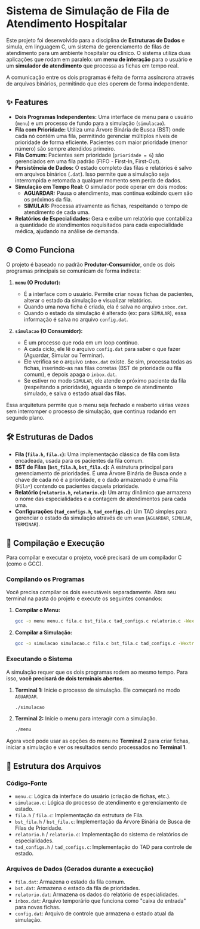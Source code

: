 # Sistema de Simulação de Fila de Atendimento Hospitalar

Este projeto foi desenvolvido para a disciplina de **Estruturas de Dados** e simula, em linguagem C, um sistema de gerenciamento de filas de atendimento para um ambiente hospitalar ou clínico. O sistema utiliza duas aplicações que rodam em paralelo: um **menu de interação** para o usuário e um **simulador de atendimento** que processa as fichas em tempo real.

A comunicação entre os dois programas é feita de forma assíncrona através de arquivos binários, permitindo que eles operem de forma independente.

## ✨ Features

* **Dois Programas Independentes:** Uma interface de menu para o usuário (`menu`) e um processo de fundo para a simulação (`simulacao`).
* **Fila com Prioridade:** Utiliza uma Árvore Binária de Busca (BST) onde cada nó contém uma fila, permitindo gerenciar múltiplos níveis de prioridade de forma eficiente. Pacientes com maior prioridade (menor número) são sempre atendidos primeiro.
* **Fila Comum:** Pacientes sem prioridade (`prioridade = 6`) são gerenciados em uma fila padrão (FIFO - First-In, First-Out).
* **Persistência de Dados:** O estado completo das filas e relatórios é salvo em arquivos binários (`.dat`). Isso permite que a simulação seja interrompida e retomada a qualquer momento sem perda de dados.
* **Simulação em Tempo Real:** O simulador pode operar em dois modos:
    * **AGUARDAR:** Pausa o atendimento, mas continua exibindo quem são os próximos da fila.
    * **SIMULAR:** Processa ativamente as fichas, respeitando o tempo de atendimento de cada uma.
* **Relatórios de Especialidades:** Gera e exibe um relatório que contabiliza a quantidade de atendimentos requisitados para cada especialidade médica, ajudando na análise de demanda.

## ⚙️ Como Funciona

O projeto é baseado no padrão **Produtor-Consumidor**, onde os dois programas principais se comunicam de forma indireta:

1.  **`menu` (O Produtor):**
    * É a interface com o usuário. Permite criar novas fichas de pacientes, alterar o estado da simulação e visualizar relatórios.
    * Quando uma nova ficha é criada, ela é salva no arquivo `inbox.dat`.
    * Quando o estado da simulação é alterado (ex: para `SIMULAR`), essa informação é salva no arquivo `config.dat`.

2.  **`simulacao` (O Consumidor):**
    * É um processo que roda em um loop contínuo.
    * A cada ciclo, ele lê o arquivo `config.dat` para saber o que fazer (Aguardar, Simular ou Terminar).
    * Ele verifica se o arquivo `inbox.dat` existe. Se sim, processa todas as fichas, inserindo-as nas filas corretas (BST de prioridade ou fila comum), e depois apaga o `inbox.dat`.
    * Se estiver no modo `SIMULAR`, ele atende o próximo paciente da fila (respeitando a prioridade), aguarda o tempo de atendimento simulado, e salva o estado atual das filas.

Essa arquitetura permite que o menu seja fechado e reaberto várias vezes sem interromper o processo de simulação, que continua rodando em segundo plano.

## 🛠️ Estruturas de Dados

* **Fila (`fila.h`, `fila.c`):** Uma implementação clássica de fila com lista encadeada, usada para os pacientes da fila comum.
* **BST de Filas (`bst_fila.h`, `bst_fila.c`):** A estrutura principal para gerenciamento de prioridades. É uma Árvore Binária de Busca onde a chave de cada nó é a prioridade, e o dado armazenado é uma Fila (`Fila*`) contendo os pacientes daquela prioridade.
* **Relatório (`relatorio.h`, `relatorio.c`):** Um array dinâmico que armazena o nome das especialidades e a contagem de atendimentos para cada uma.
* **Configurações (`tad_configs.h`, `tad_configs.c`):** Um TAD simples para gerenciar o estado da simulação através de um `enum` (`AGUARDAR`, `SIMULAR`, `TERMINAR`).

## 🚀 Compilação e Execução

Para compilar e executar o projeto, você precisará de um compilador C (como o GCC).

### Compilando os Programas

Você precisa compilar os dois executáveis separadamente. Abra seu terminal na pasta do projeto e execute os seguintes comandos:

1.  **Compilar o Menu:**
    ```bash
    gcc -o menu menu.c fila.c bst_fila.c tad_configs.c relatorio.c -Wextra -Wall
    ```
2.  **Compilar a Simulação:**
    ```bash
    gcc -o simulacao simulacao.c fila.c bst_fila.c tad_configs.c -Wextra -Wall
    ```

### Executando o Sistema

A simulação requer que os dois programas rodem ao mesmo tempo. Para isso, **você precisará de dois terminais abertos**.

1.  **Terminal 1:** Inicie o processo de simulação. Ele começará no modo `AGUARDAR`.
    ```bash
    ./simulacao
    ```
2.  **Terminal 2:** Inicie o menu para interagir com a simulação.
    ```bash
    ./menu
    ```

Agora você pode usar as opções do menu no **Terminal 2** para criar fichas, iniciar a simulação e ver os resultados sendo processados no **Terminal 1**.

## 📁 Estrutura dos Arquivos

### Código-Fonte

* `menu.c`: Lógica da interface do usuário (criação de fichas, etc.).
* `simulacao.c`: Lógica do processo de atendimento e gerenciamento de estado.
* `fila.h` / `fila.c`: Implementação da estrutura de Fila.
* `bst_fila.h` / `bst_fila.c`: Implementação da Árvore Binária de Busca de Filas de Prioridade.
* `relatorio.h` / `relatorio.c`: Implementação do sistema de relatórios de especialidades.
* `tad_configs.h` / `tad_configs.c`: Implementação do TAD para controle de estado.

### Arquivos de Dados (Gerados durante a execução)

* `fila.dat`: Armazena o estado da fila comum.
* `bst.dat`: Armazena o estado da fila de prioridades.
* `relatorio.dat`: Armazena os dados do relatório de especialidades.
* `inbox.dat`: Arquivo temporário que funciona como "caixa de entrada" para novas fichas.
* `config.dat`: Arquivo de controle que armazena o estado atual da simulação.
